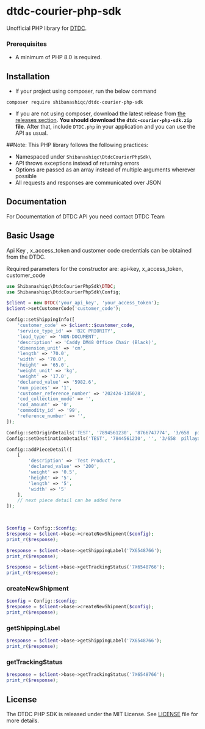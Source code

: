 # dtdc-courier-php-sdk

Unofficial PHP library for [DTDC](https://www.dtdc.in/integrated-e-commerce-logistics.asp).

### Prerequisites
- A minimum of PHP 8.0 is required.


## Installation

-   If your project using composer, run the below command

```
composer require shibanashiqc/dtdc-courier-php-sdk
```

- If you are not using composer, download the latest release from [the releases section](https://github.com/shibanashiqc/dtdc-courier-php-sdk/releases).
    **You should download the `dtdc-courier-php-sdk.zip` file**.
    After that, include `DTDC.php` in your application and you can use the API as usual.

##Note:
This PHP library follows the following practices:

- Namespaced under `Shibanashiqc\DtdcCourierPhpSdk\`
- API throws exceptions instead of returning errors
- Options are passed as an array instead of multiple arguments wherever possible
- All requests and responses are communicated over JSON

## Documentation

For Documentation of DTDC API you need contact DTDC Team

## Basic Usage

Api Key , x_access_token and customer code credentials can be obtained from the DTDC.

Required parameters for the constructor are:
api-key, x_access_token, customer_code

```php
use Shibanashiqc\DtdcCourierPhpSdk\DTDC;
use Shibanashiqc\DtdcCourierPhpSdk\Config;

$client = new DTDC('your_api_key', 'your_access_token');
$client->setCustomerCode('customer_code');

Config::setShippingInfo([
    'customer_code' => $client::$customer_code,
    'service_type_id' => 'B2C PRIORITY',
    'load_type' => 'NON-DOCUMENT',
    'description' => 'Caddy DM48 Office Chair (Black)',
    'dimension_unit' => 'cm',
    'length' => '70.0',
    'width' => '70.0',
    'height' => '65.0',
    'weight_unit' => 'kg',
    'weight' => '17.0',
    'declared_value' => '5982.6',
    'num_pieces' => '1',
    'customer_reference_number' => '202424-135028',
    'cod_collection_mode' => '',
    'cod_amount' => '0',
    'commodity_id' => '99',
    'reference_number' => '',
]);

Config::setOriginDetails('TEST', '7894561230', '8766747774', '3/658  pillayar nagar karattur Amani kondalampatti', '', '676552', 'SALEM', 'Tamil Nadu');
Config::setDestinationDetails('TEST', '7844561230', '', '3/658  pillayar nagar karattur Amani kondalampatti', '', '636010', 'SALEM', 'Tamil Nadu');

Config::addPieceDetail([
    [
        'description' => 'Test Product',
        'declared_value' => '200',
        'weight' => '0.5',
        'height' => '5',
        'length' => '5',
        'width' => '5'
    ],
    // next piece detail can be added here
]);
    


$config = Config::$config;
$response = $client->base->createNewShipment($config);
print_r($response);

$response = $client->base->getShippingLabel('7X6548766');
print_r($response);

$response = $client->base->getTrackingStatus('7X6548766');
print_r($response);


```

### createNewShipment
```php
$config = Config::$config;
$response = $client->base->createNewShipment($config);
print_r($response);
```

### getShippingLabel
```php
$response = $client->base->getShippingLabel('7X6548766');
print_r($response);
```

### getTrackingStatus
```php
$response = $client->base->getTrackingStatus('7X6548766');
print_r($response);
```

## License

The DTDC PHP SDK is released under the MIT License. See [LICENSE](LICENSE) file for more details.
